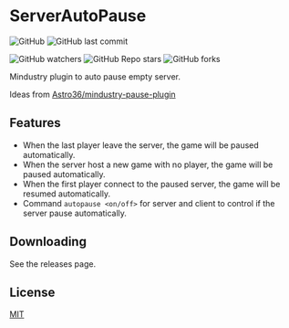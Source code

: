 # ServerAutoPause

![GitHub](https://img.shields.io/github/license/pisceskkk/ServerAutoPause)
![GitHub last commit](https://img.shields.io/github/last-commit/pisceskkk/ServerAutoPause)

![GitHub watchers](https://img.shields.io/github/watchers/pisceskkk/ServerAutoPause?style=social)
![GitHub Repo stars](https://img.shields.io/github/stars/pisceskkk/ServerAutoPause?style=social)
![GitHub forks](https://img.shields.io/github/forks/pisceskkk/ServerAutoPause?style=social)

Mindustry plugin to auto pause empty server.

Ideas from [Astro36/mindustry-pause-plugin](https://github.com/Astro36/mindustry-pause-plugin)

## Features

- When the last player leave the server, the game will be paused automatically.
- When the server host a new game with no player, the game will be paused automatically.
- When the first player connect to the paused server, the game will be resumed automatically.
- Command `autopause <on/off>` for server and client to control if the server pause automatically.

## Downloading

See the releases page.

## License

[MIT](https://github.com/pisceskkk/ServerAutoPause/blob/main/LICENSE )
